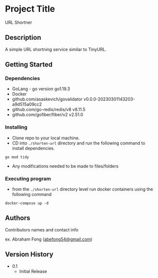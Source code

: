 # Project Title

URL Shortner

## Description

A simple URL shortning service similar to TinyURL.

## Getting Started

### Dependencies

- GoLang - go version go1.19.3
- Docker
- github.com/asaskevich/govalidator v0.0.0-20230301143203-a9d515a09cc2
- github.com/go-redis/redis/v8 v8.11.5
- github.com/gofiber/fiber/v2 v2.51.0

### Installing

- Clone repo to your local machine.
- CD into `./shorten-url` directory and run the following command to install dependencies.

```
go mod tidy
```

- Any modifications needed to be made to files/folders

### Executing program

- from the `./shorten-url` directory level run docker containers using the following command

```
docker-compose up -d
```

## Authors

Contributors names and contact info

ex. Abraham Fong (abefong54@gmail.com)

## Version History

- 0.1
  - Initial Release
